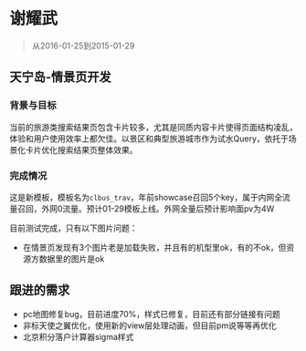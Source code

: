 # 谢耀武

> 从2016-01-25到2015-01-29

## 天宁岛-情景页开发

### 背景与目标

当前的旅游类搜索结果页包含卡片较多，尤其是同质内容卡片使得页面结构凌乱，体验和用户使用效率上都欠佳。以景区和典型旅游城市作为试水Query，依托于场景化卡片优化搜索结果页整体效果。

### 完成情况

这是新模板，模板名为`clbus_trav`，年前showcase召回5个key，属于内网全流量召回，外网0流量。预计01-29模板上线。外网全量后预计影响面pv为4W

目前测试完成，只有以下图片问题：

* 在情景页发现有3个图片老是加载失败，并且有的机型里ok，有的不ok，但资源方数据里的图片是ok

## 跟进的需求

* pc地图修复bug，目前进度70%，样式已修复，目前还有部分链接有问题
* 非标天使之翼优化，使用新的view层处理动画，但目前pm说等等再优化
* 北京积分落户计算器sigma样式